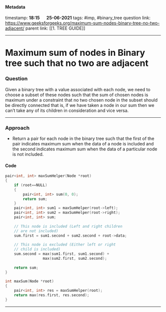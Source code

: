 #### Metadata

timestamp: **18:15**  &emsp;  **25-06-2021**
tags: #imp, #binary_tree 
question link: https://www.geeksforgeeks.org/maximum-sum-nodes-binary-tree-no-two-adjacent/
parent link: [[1. TREE GUIDE]]

---

# Maximum sum of nodes in Binary tree such that no two are adjacent

### Question

Given a binary tree with a value associated with each node, we need to choose a subset of these nodes such that the sum of chosen nodes is maximum under a constraint that no two chosen node in the subset should be directly connected that is, if we have taken a node in our sum then we can’t take any of its children in consideration and vice versa.

---


### Approach
- Return a pair for each node in the binary tree such that the first of the pair indicates maximum sum when the data of a node is included and the second indicates maximum sum when the data of a particular node is not included.

#### Code

``` cpp
pair<int, int> maxSumHelper(Node *root)
{
    if (root==NULL)
    {
        pair<int, int> sum(0, 0);
        return sum;
    }
    pair<int, int> sum1 = maxSumHelper(root->left);
    pair<int, int> sum2 = maxSumHelper(root->right);
    pair<int, int> sum;
 
    // This node is included (Left and right children
    // are not included)
    sum.first = sum1.second + sum2.second + root->data;
 
    // This node is excluded (Either left or right
    // child is included)
    sum.second = max(sum1.first, sum1.second) +
                 max(sum2.first, sum2.second);
 
    return sum;
}
 
int maxSum(Node *root)
{
    pair<int, int> res = maxSumHelper(root);
    return max(res.first, res.second);
}

```

---



